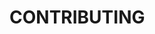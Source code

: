 # CONTRIBUTING
<!-- This file describes what contributions we would like to this material and how people should get in touch. We aim to make it easy for people to get involved! -->